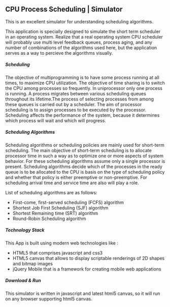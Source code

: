<h2> CPU Process Scheduling | Simulator </h2>

This is an excellent simulator for understanding scheduling algorithms.

This application is specially designed to simulate the short term scheduler
in an operating system. Realize that a real operating system CPU scheduler will
probably use multi level feedback queues, process aging, and any number of combinations
of the algorithms used here, but the application serves as a way to percieve the algorithms visually.


<h5> Scheduling </h5>

The objective of multiprogramming is to have some process running at all times, to maximize CPU utilization.
The objective of time sharing is to switch the CPU among processes so frequently. In uniprocessor only one
process is running. A process migrates between various scheduling queues throughout its lifetime.The process
of selecting processes from among these queues is carried out by a scheduler. The aim of processor scheduling
is to assign processes to be executed by the processor. Scheduling affects the performance of the system,
because it determines which process will wait and which will progress.


<h5> Scheduling Algorithms </h5>


Scheduling algorithms or scheduling policies are mainly used for short-term scheduling. The main objective of
short-term scheduling is to allocate processor time in such a way as to optimize one or more aspects of system behavior.
For these scheduling algorithms assume only a single processor is present. Scheduling algorithms decide which of the processes
in the ready queue is to be allocated to the CPU is basis on the type of scheduling policy and whether that policy is either
preemptive or non-preemptive. For scheduling arrival time and service time are also will play a role.

List of scheduling algorithms are as follows:

 -	First-come, first-served scheduling (FCFS) algorithm
 -	Shortest Job First Scheduling (SJF) algorithm
 -	Shortest Remaining time (SRT) algorithm
 -	Round-Robin Scheduling algorithm


<h5> Technology Stack </h5>

This App is built using modern web technologies like :

 - HTML5 that comprises javascript and css3
 - HTML5 canvas that allows to display scriptable renderings of 2D shapes and bitmap images
 - jQuery Mobile that is a framework for creating mobile web applications

<h5> Download & Run </h5>

This simulator is written in javascript and latest html5 canvas, so it will run on any browser supporting html5 canvas.